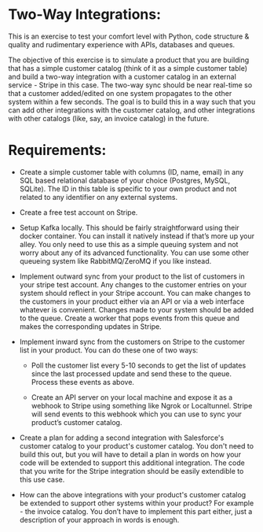 # **Two-Way Integrations:**

This is an exercise to test your comfort level with Python, code structure & quality and rudimentary experience with APIs, databases and queues.

The objective of this exercise is to simulate a product that you are building that has a simple customer catalog (think of it as a simple customer table) and build a two-way integration with a customer catalog in an external service - Stripe in this case. The two-way sync should be near real-time so that a customer added/edited on one system propagates to the other system within a few seconds. The goal is to build this in a way such that you can add other integrations with the customer catalog, and other integrations with other catalogs (like, say, an invoice catalog) in the future.

# **Requirements**:

- Create a simple customer table with columns (ID, name, email) in any SQL based relational database of your choice (Postgres, MySQL, SQLite). The ID in this table is specific to your own product and not related to any identifier on any external systems.

- Create a free test account on Stripe.

- Setup Kafka locally. This should be fairly straightforward using their docker container. You can install it natively instead if that’s more up your alley. You only need to use this as a simple queuing system and not worry about any of its advanced functionality. You can use some other queueing system like RabbitMQ/ZeroMQ if you like instead.

- Implement outward sync from your product to the list of customers in your stripe test account. Any changes to the customer entries on your system should reflect in your Stripe account. You can make changes to the customers in your product either via an API or via a web interface whatever is convenient. Changes made to your system should be added to the queue. Create a worker that pops events from this queue and makes the corresponding updates in Stripe.

- Implement inward sync from the customers on Stripe to the customer list in your product. You can do these one of two ways:
  
  - Poll the customer list every 5-10 seconds to get the list of updates since the last processed update and send these to the queue. Process these events as above.
  
  - Create an API server on your local machine and expose it as a webhook to Stripe using something like Ngrok or Localtunnel. Stripe will send events to this webhook which you can use to sync your product’s customer catalog.

- Create a plan for adding a second integration with Salesforce's customer catalog to your product's customer catalog. You don't need to build this out, but you will have to detail a plan in words on how your code will be extended to support this additional integration. The code that you write for the Stripe integration should be easily extendible to this use case.

- How can the above integrations with your product's customer catalog be extended to support other systems within your product? For example - the invoice catalog. You don’t have to implement this part either, just a description of your approach in words is enough.
